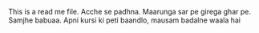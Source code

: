 This is a read me file.
Acche se padhna.
Maarunga sar pe girega ghar pe.
Samjhe babuaa.
Apni kursi ki peti baandlo, mausam badalne waala hai
